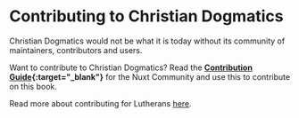 # Contributing to Christian Dogmatics

Christian Dogmatics would not be what it is today without its community of maintainers, contributors and users.

Want to contribute to Christian Dogmatics? Read the **[Contribution Guide](https://nuxt.com/docs/community/contribution){:target="_blank"}** for the Nuxt Community and use this to contribute on this book.

Read more about contributing for Lutherans [here](https://github.com/lutherans/Christian-Dogmatics/blob/main/CONTRIBUTING.md).